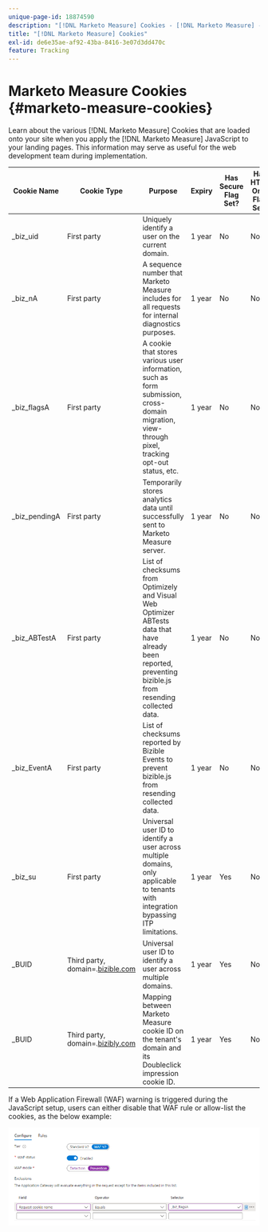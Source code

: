 ```yaml
---
unique-page-id: 18874590
description: "[!DNL Marketo Measure] Cookies - [!DNL Marketo Measure] - Product Documentation"
title: "[!DNL Marketo Measure] Cookies"
exl-id: de6e35ae-af92-43ba-8416-3e07d3dd470c
feature: Tracking
---
```

# Marketo Measure Cookies {#marketo-measure-cookies}

Learn about the various [!DNL Marketo Measure] Cookies that are loaded onto your site when you apply the [!DNL Marketo Measure] JavaScript to your landing pages. This information may serve as useful for the web development team during implementation.

<table>
<thead>
  <tr>
    <th>Cookie Name</th>
    <th>Cookie Type</th>
    <th>Purpose</th>
    <th>Expiry</th>
    <th>Has Secure Flag Set?<br></th>
    <th>Has HTTP Only Flag Set?</th>
    <th>Cookie Setter</th>
  </tr>
</thead>
<tbody>
  <tr>
    <td>_biz_uid</td>
    <td>First party</td>
    <td>Uniquely identify a user on the current domain.</td>
    <td>1 year</td>
    <td>No</td>
    <td>No</td>
    <td>bizible.js</td>
  </tr>
  <tr>
    <td>_biz_nA</td>
    <td>First party</td>
    <td>A sequence number that Marketo Measure includes for all requests for internal diagnostics purposes.</td>
    <td>1 year</td>
    <td>No</td>
    <td>No</td>
    <td>bizible.js</td>
  </tr>
  <tr>
    <td>_biz_flagsA</td>
    <td>First party</td>
    <td>A cookie that stores various user information, such as form submission, cross-domain migration, view-through pixel, tracking opt-out status, etc.</td>
    <td>1 year</td>
    <td>No</td>
    <td>No</td>
    <td>bizible.js</td>
  </tr>
  <tr>
    <td>_biz_pendingA</td>
    <td>First party</td>
    <td>Temporarily stores analytics data until successfully sent to Marketo Measure server.</td>
    <td>1 year</td>
    <td>No</td>
    <td>No</td>
    <td>bizible.js</td>
  </tr>
  <tr>
    <td>_biz_ABTestA</td>
    <td>First party</td>
    <td>List of checksums from Optimizely and Visual Web Optimizer ABTests data that have already been reported, preventing bizible.js from resending collected data.</td>
    <td>1 year</td>
    <td>No</td>
    <td>No</td>
    <td>bizible.js</td>
  </tr>
  <tr>
    <td>_biz_EventA</td>
    <td>First party</td>
    <td>List of checksums reported by Bizible Events to prevent bizible.js from resending collected data.</td>
    <td>1 year</td>
    <td>No</td>
    <td>No</td>
    <td>bizible.js</td>
  </tr>
  <tr>
    <td>_biz_su</td>
    <td>First party</td>
    <td>Universal user ID to identify a user across multiple domains, only applicable to tenants with integration bypassing ITP limitations.</td>
    <td>1 year</td>
    <td>Yes</td>
    <td>No</td>
    <td>Edgecast</td>
  </tr>
  <tr>
    <td>_BUID</td>
    <td>Third party, domain=.<a href="http://bizible.com/">bizible.com</a></td>
    <td>Universal user ID to identify a user across multiple domains.</td>
    <td>1 year</td>
    <td>Yes</td>
    <td>No</td>
    <td>Edgecast</td>
  </tr>
  <tr>
    <td>_BUID</td>
    <td>Third party, domain=.<a href="http://bizibly.com/">bizibly.com</a></td>
    <td>Mapping between Marketo Measure cookie ID on the tenant's domain and its Doubleclick impression cookie ID.</td>
    <td>1 year</td>
    <td>Yes</td>
    <td>No</td>
    <td>Edgecast</td>
  </tr>
</tbody>
</table>

If a Web Application Firewall (WAF) warning is triggered during the JavaScript setup, users can either disable that WAF rule or allow-list the cookies, as the below example:

![](assets/marketo-measure-cookies-1.png)

